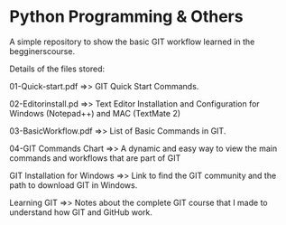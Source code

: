 # Python Programming & Others
A simple repository to show the basic GIT workflow learned in the begginerscourse.

Details of the files stored:

01-Quick-start.pdf =>> GIT Quick Start Commands.

02-Editorinstall.pd =>> Text Editor Installation and Configuration for Windows (Notepad++) and MAC (TextMate 2) 

03-BasicWorkflow.pdf =>> List of Basic Commands in GIT.

04-GIT Commands Chart =>> A dynamic and easy way to view the main commands and workflows that are part of GIT

GIT Installation for Windows =>> Link to find the GIT community and the path to download GIT in Windows.

Learning GIT =>> Notes about the complete GIT course that I made to understand how GIT and GitHub work.

